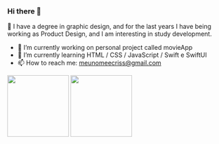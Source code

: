 ### Hi there 👋

🤠 I have a degree in graphic design, and for the last years I have being working as Product Design, and I am interesting in study development.

- 🔭 I’m currently working on personal project called movieApp
- 🌱 I’m currently learning HTML / CSS / JavaScript / Swift e SwiftUI
- 📫 How to reach me: meunomeecriss@gmail.com
<!--- 👯 I’m looking to collaborate on ...
- 🤔 I’m looking for help with ...
- 💬 Ask me about ... 
- 😄 Pronouns: ... -->




<div>
  <img height="140px" src="https://github-readme-stats.vercel.app/api?username=meunomeecris"/>
  <img height="140px" src="https://github-readme-stats.vercel.app/api/top-langs/?username=meunomeecris"/>
</div> 
